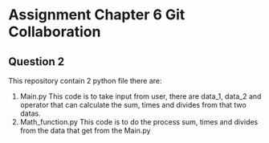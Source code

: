 # Assignment Chapter 6 Git Collaboration

## Question 2

This repository contain 2 python file there are: 
1. Main.py
   This code is to take input from user, there are data_1, data_2 and operator that can calculate the sum, times and divides from that two datas.
2. Math_function.py
   This code is to do the process sum, times and divides from the data that get from the Main.py
